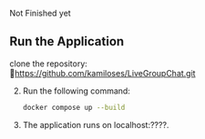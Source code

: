 Not Finished yet


## Run the Application  

 clone the repository:  
   🔗https://github.com/kamiloses/LiveGroupChat.git

2. Run the following command:  

   ```sh
   docker compose up --build

3. The application runs on localhost:????.
